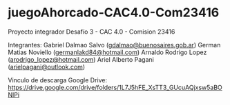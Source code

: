 # juegoAhorcado-CAC4.0-Com23416
Proyecto integrador Desafío 3 - CAC 4.0 - Comision 23416

Integrantes:
Gabriel Dalmao Salvo (gdalmao@buenosaires.gob.ar)
German Matias Noviello (germanlakd84@hotmail.com)
Arnaldo Rodrigo Lopez (arodrigo_lopez@hotmail.com)
Ariel Alberto Pagani (arielpagani@outlook.com)

Vinculo de descarga Google Drive:
https://drive.google.com/drive/folders/1L7J5hFE_XsTT3_GUcuAQjxsw5aBONlPi
